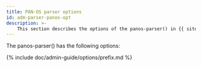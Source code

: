 ```yaml
---
title: PAN-OS parser options
id: adm-parser-panos-opt
description: >-
	This section describes the options of the panos-parser() in {{ site.product.short_name }}.
---
```


The panos-parser() has the following options:

{% include doc/admin-guide/options/prefix.md %}
